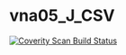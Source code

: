 # vna05_J_CSV
<a href="https://scan.coverity.com/projects/wendyzhang1121-vna05_j_csv">
  <img alt="Coverity Scan Build Status"
       src="https://scan.coverity.com/projects/9648/badge.svg"/>
</a>
